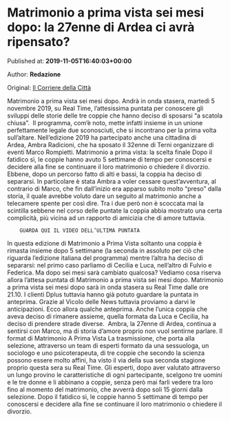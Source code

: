 
# Matrimonio a prima vista sei mesi dopo: la 27enne di Ardea ci avrà ripensato?

Published at: **2019-11-05T16:40:03+00:00**

Author: **Redazione**

Original: [Il Corriere della Città](https://www.ilcorrieredellacitta.com/news-ardea/matrimonio-a-prima-vista-sei-mesi-dopo-la-27enne-di-ardea-ci-avra-ripensato.html)

Matrimonio a prima vista sei mesi dopo. Andrà in onda stasera, martedì 5 novembre 2019, su Real Time, l’attesissima puntata per conoscere gli sviluppi delle storie delle tre coppie che hanno deciso di sposarsi “a scatola chiusa”. 
Il programma, com’è noto, mette infatti insieme in un unione perfettamente legale due sconosciuti, che si incontrano per la prima volta sull’altare. Nell’edizione 2019 ha partecipato anche una cittadina di Ardea, Ambra Radicioni, che ha sposato il 32enne di Terni organizzare di eventi Marco Rompietti.
Matrimonio a prima vista: la scelta finale
Dopo il fatidico sì, le coppie hanno avuto 5 settimane di tempo per conoscersi e decidere alla fine se continuare il loro matrimonio o chiedere il divorzio.
Ebbene, dopo un percorso fatto di alti e bassi, la coppia ha deciso di separarsi. In particolare è stata Ambra a voler cessare quest’avventura, al contrario di Marco, che fin dall’inizio era apparso subito molto “preso” dalla storia, il quale avrebbe voluto dare un seguito al matrimonio anche a telecamere spente per così dire.
Tra i due però non è scoccata mai la scintilla sebbene nel corso delle puntate la coppia abbia mostrato una certa complicità, più vicina ad un rapporto di amicizia che di amore tuttavia. 

        GUARDA QUI IL VIDEO DELL’ULTIMA PUNTATA
      
In questa edizione di Matrimonio a Prima Vista soltanto una coppia è rimasta insieme dopo 5 settimane (la seconda in assoluto per ciò che riguarda l’edizione italiana del programma) mentre l’altra ha deciso di separarsi: nel primo caso parliamo di Cecilia e Luca, nell’altro di Fulvio e Federica. Ma dopo sei mesi sarà cambiato qualcosa? Vediamo cosa riserva allora l’attesa puntata di Matrimonio a prima vista sei mesi dopo.
Matrimonio a prima vista sei mesi dopo sarà in onda stasera su Real Time dalle ore 21.10. I clienti Dplus tuttavia hanno già potuto guardare la puntata in anteprima. Grazie al Vicolo delle News tuttavia proviamo a darvi le anticipazioni.
Ecco allora qualche anteprima. Anche l’unica coppia che aveva deciso di rimanere assieme, quella formata da Luca e Cecilia, ha deciso di prendere strade diverse. 
Ambra, la 27enne di Ardea, continua a sentirsi con Marco, ma di storia d’amore proprio non vuol sentirne parlare.
Il format di Matrimonio A Prima Vista
La trasmissione, che porta alla selezione, attraverso un team di esperti formato da una sessuologa, un sociologo e uno psicoterapeuta, di tre coppie che secondo la scienza possono essere molto affini, ha visto il via della sua seconda stagione proprio questa sera su Real Time.
Gli esperti, dopo aver valutato attraverso un lungo provino le caratteristiche di ogni partecipante, scelgono tre uomini e le tre donne e li abbinano a coppie, senza però mai farli vedere tra loro fino al momento del matrimonio, che avverrà dopo soli 15 giorni dalla selezione.
Dopo il fatidico sì, le coppie hanno 5 settimane di tempo per conoscersi e decidere alla fine se continuare il loro matrimonio o chiedere il divorzio.
